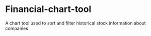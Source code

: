 # Financial-chart-tool
A chart tool used to sort and filter historical stock information about companies
